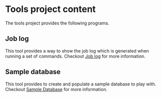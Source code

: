 # Tools project content

The tools project provides the following programs.

## Job log

This tool provides a way to show the job log which is generated when running a set of commands. Checkout [Job log](joblog.md) for more information.

## Sample database

This tool provides to create and populate a sample database to play with. Checkout [Sample Database](sample_database.md) for more information.
